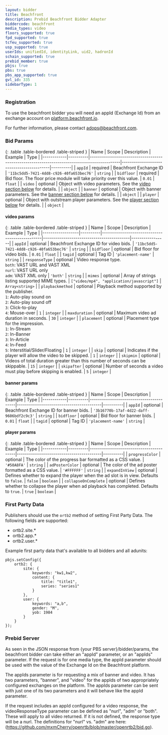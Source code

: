 ```yaml
---
layout: bidder
title: Beachfront
description: Prebid Beachfront Bidder Adapter
biddercode: beachfront
media_types: video
floors_supported: true
fpd_supported: true
tcfeu_supported: true
usp_supported: true
userIds: unifiedId, identityLink, uid2, hadronId
schain_supported: true
prebid_member: true
pbjs: true
pbs: true
pbs_app_supported: true
gvl_id: 335
sidebarType: 1
---
```


### Registration

To use the beachfront bidder you will need an appId (Exchange Id) from an exchange
account on [platform.beachfront.io](https://platform.beachfront.io).

For further information, please contact <adops@beachfront.com>.

### Bid Params

{: .table .table-bordered .table-striped }
| Name | Scope | Description | Example | Type |
|------------|----------|---------------------------------------------------------------------------------------------|------------------------------------------|----------|
| `appId` | required | Beachfront Exchange ID | `'11bc5dd5-7421-4dd8-c926-40fa653bec76'` | `string` |
| `bidfloor` | required | Bid floor. The floor price module will take priority over this value. | `0.01` | `float` |
| `video` | optional | Object with video parameters. See the [video section below](#beachfront-video) for details. | | `object` |
| `banner` | optional | Object with banner parameters. See the [banner section below](#beachfront-banner) for details. | | `object` |
| `player` | optional | Object with outstream player parameters. See the [player section below](#beachfront-player) for details. | | `object` |

<a name="beachfront-video"></a>

#### video params

{: .table .table-bordered .table-striped }
| Name | Scope | Description | Example | Type |
|------------------|----------|------------------------------------------------|-------------------------------------------|-----------------|
| `appId` | optional | Beachfront Exchange ID for video bids. | `'11bc5dd5-7421-4dd8-c926-40fa653bec76'` | `string` |
| `bidfloor` | optional | Bid floor for video bids. | `0.01` | `float` |
| `tagid` | optional | Tag ID | `'placement-name'` | `string` |
| `responseType` | optional | Video response type.<br/>`both`: VAST URL and VAST XML<br/>`nurl`: VAST URL only<br/>`adm`: VAST XML only | `'both'` | `string` |
| `mimes` | optional | Array of strings listing supported MIME types. | `["video/mp4", "application/javascript"]` | `Array<string>` |
| `playbackmethod` | optional | Playback method supported by the publisher.<br/>`1`: Auto-play sound on<br/>`2`: Auto-play sound off<br/>`3`: Click-to-play<br/>`4`: Mouse-over | `1` | `integer` |
| `maxduration` | optional | Maximum video ad duration in seconds. | `30` | `integer` |
| `placement` | optional | Placement type for the impression.<br/>`1`: In-Stream<br/>`2`: In-Banner<br/>`3`: In-Article<br/>`4`: In-Feed<br/>`5`: Interstitial/Slider/Floating | `1` | `integer` |
| `skip` | optional | Indicates if the player will allow the video to be skipped. | `1` | `integer` |
| `skipmin` | optional | Videos of total duration greater than this number of seconds can be skippable. | `15` | `integer` |
| `skipafter` | optional | Number of seconds a video must play before skipping is enabled. | `5` | `integer` |

<a name="beachfront-banner"></a>

#### banner params

{: .table .table-bordered .table-striped }
| Name | Scope | Description | Example | Type |
|------------|----------|-----------------------------------------|------------------------------------------|----------|
| `appId` | optional | Beachfront Exchange ID for banner bids. | `'3b16770b-17af-4d22-daff-9606bdf2c9c3'` | `string` |
| `bidfloor` | optional | Bid floor for banner bids. | `0.01` | `float` |
| `tagid` | optional | Tag ID | `'placement-name'` | `string` |

<a name="beachfront-player"></a>

#### player params

{: .table .table-bordered .table-striped }
| Name | Scope | Description | Example | Type |
|------------|----------|-----------------------------------------|------------------------------------------|----------|
| `progressColor` | optional | The color of the progress bar formatted as a CSS value. | `'#50A8FA'` | `string` |
| `adPosterColor` | optional | The color of the ad poster formatted as a CSS value. | `'#FFFFFF'` | `string` |
| `expandInView` | optional | Defines whether to expand the player when the ad slot is in view. Defaults to `false`. | `false` | `boolean` |
| `collapseOnComplete` | optional | Defines whether to collapse the player when ad playback has completed. Defaults to `true`. | `true` | `boolean` |

### First Party Data

Publishers should use the `ortb2` method of setting First Party Data. The following fields are supported:

- ortb2.site.\*
- ortb2.app.\*
- ortb2.user.\*

Example first party data that's available to all bidders and all adunits:

```
pbjs.setConfig({
    ortb2: {
        site: {
            keywords: "kw1,kw2",
            content: {
                title: "title1",
                series: "series1"
            }
        },
        user: {
            keywords: "a,b",
            gender: "M",
            yob: 1984
        }
    }
});
```

### Prebid Server

As seen in the JSON response from \{your PBS server\}\/bidder\/params, the beachfront
bidder can take either an "appId" parameter, or an "appIds" parameter. If the request is for one media type, the appId parameter should be used
with the value of the Exchange Id on the Beachfront platform.

The appIds parameter is for requesting a mix of banner and video. It has two parameters, "banner", and "video" for the appIds of two appropriately
configured exchanges on the platform. The appIds parameter can be sent with just one of its two parameters and it will behave like the appId parameter.

If the request includes an appId configured for a video response, the videoResponseType parameter can be defined as "nurl", "adm" or "both".
These will apply to all video returned. If it is not defined, the response type will be a nurl. The definitions for "nurl" vs. "adm" are
here: (<https://github.com/mxmCherry/openrtb/blob/master/openrtb2/bid.go>).
